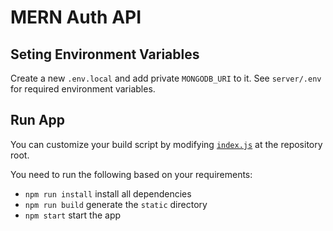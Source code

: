 # MERN Auth API

## Seting Environment Variables
Create a new `.env.local` and add private `MONGODB_URI` to it.
See `server/.env` for required environment variables.

## Run App
You can customize your build script by modifying [`index.js`](index.js) at the repository root.

You need to run the following based on your requirements:
- `npm run install` install all dependencies
- `npm run build` generate the `static` directory
- `npm start` start the app
